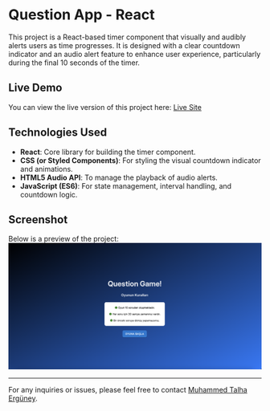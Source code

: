 # Question App - React

This project is a React-based timer component that visually and audibly alerts users as time progresses. It is designed with a clear countdown indicator and an audio alert feature to enhance user experience, particularly during the final 10 seconds of the timer.

## Live Demo

You can view the live version of this project here: [Live Site](https://gleeful-meerkat-251418.netlify.app/)

## Technologies Used

- **React**: Core library for building the timer component.
- **CSS (or Styled Components)**: For styling the visual countdown indicator and animations.
- **HTML5 Audio API**: To manage the playback of audio alerts.
- **JavaScript (ES6)**: For state management, interval handling, and countdown logic.

## Screenshot

Below is a preview of the project:
![QuestionApp](./public/screen-shot.png)

---

For any inquiries or issues, please feel free to contact [Muhammed Talha Ergüney](mailto:talhaergy@gmail.com).


